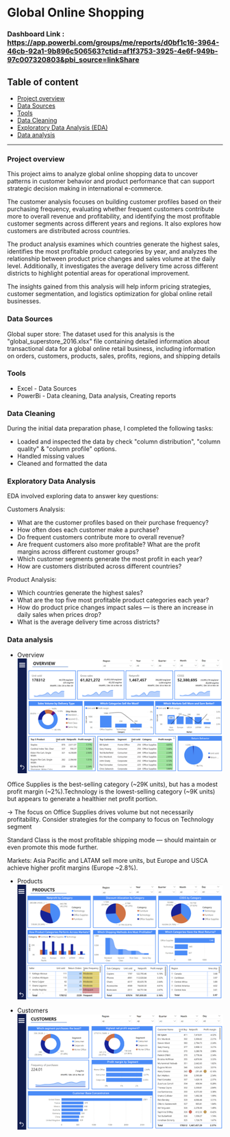# Global Online Shopping

### Dashboard Link : https://app.powerbi.com/groups/me/reports/d0bf1c16-3964-46cb-92a1-9b896c506563?ctid=af1f3753-3925-4e6f-949b-97c007320803&pbi_source=linkShare

## Table of content
- [Project overview](#project-overview)
- [Data Sources](#data-sources)
- [Tools](#tools)
- [Data Cleaning](#data-cleaning)
- [Exploratory Data Analysis (EDA)](#exploratory-data-analysis)
- [Data analysis](#data-analysis)
-------------------
### Project overview

This project aims to analyze global online shopping data to uncover patterns in customer behavior and product performance that can support strategic decision making in international e-commerce.

The customer analysis focuses on building customer profiles based on their purchasing frequency, evaluating whether frequent customers contribute more to overall revenue and profitability, and identifying the most profitable customer segments across different years and regions. It also explores how customers are distributed across countries.

The product analysis examines which countries generate the highest sales, identifies the most profitable product categories by year, and analyzes the relationship between product price changes and sales volume at the daily level. Additionally, it investigates the average delivery time across different districts to highlight potential areas for operational improvement.

The insights gained from this analysis will help inform pricing strategies, customer segmentation, and logistics optimization for global online retail businesses.

### Data Sources

Global super store: The dataset used for this analysis is the "global_superstore_2016.xlsx" file containing detailed information about transactional data for a global online retail business, including information on orders, customers, products, sales, profits, regions, and shipping details

### Tools

- Excel - Data Sources 
- PowerBi - Data cleaning, Data analysis, Creating reports

### Data Cleaning

During the initial data preparation phase, I completed the following tasks:

- Loaded and inspected the data by check "column distribution", "column quality" & "column profile" options.
- Handled missing values
- Cleaned and formatted the data

### Exploratory Data Analysis 

EDA involved exploring data to answer key questions:

Customers Analysis:

- What are the customer profiles based on their purchase frequency?
- How often does each customer make a purchase?
- Do frequent customers contribute more to overall revenue?
- Are frequent customers also more profitable? What are the profit margins across different customer groups?
- Which customer segments generate the most profit in each year?
- How are customers distributed across different countries?

Product Analysis:

- Which countries generate the highest sales?
- What are the top five most profitable product categories each year?
- How do product price changes impact sales — is there an increase in daily sales when prices drop?
- What is the average delivery time across districts?

### Data analysis

- Overview
![image alt](https://github.com/Duynhat-1/Global-Online-Shopping-Platform-Project/blob/f3aa59864e10bffe89089be6d11d078c187a6d23/Overview.png)

Office Supplies is the best-selling category (~29K units), but has a modest profit margin (~2%).Technology is the lowest-selling category (~9K units) but appears to generate a healthier net profit portion.

-> The focus on Office Supplies drives volume but not necessarily profitability. Consider strategies for the company to focus on Technology segment

Standard Class is the most profitable shipping mode — should maintain or even promote this mode further.

Markets: Asia Pacific and LATAM sell more units, but Europe and USCA achieve higher profit margins (Europe ~2.8%).


- Products 
![image alt](https://github.com/Duynhat-1/Global-Online-Shopping-Platform-Project/blob/312e1c782fe2a4edab052ce5760b7bdffcc71459/Products.png)

- Customers 
![image alt](https://github.com/Duynhat-1/Global-Online-Shopping-Platform-Project/blob/312e1c782fe2a4edab052ce5760b7bdffcc71459/Customers.png)
